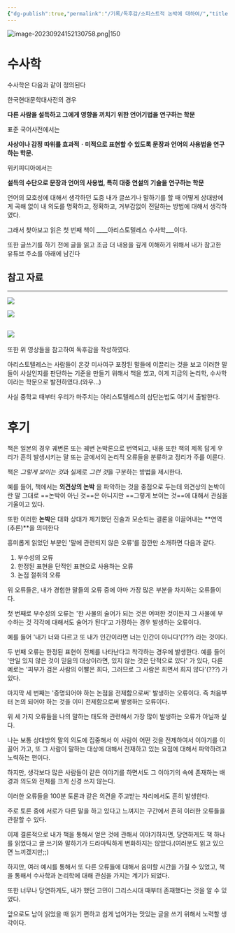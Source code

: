 ```yaml
---
{"dg-publish":true,"permalink":"/기록/독후감/소피스트적 논박에 대하여/","title":"소피스트적 논박에 대하여","tags":["📚Book","수사학"]}
---
```


![image-20230924152130758.png|150](/img/user/%EA%B8%B0%EB%A1%9D/assets/%EC%86%8C%ED%94%BC%EC%8A%A4%ED%8A%B8%EC%A0%81%20%EB%85%BC%EB%B0%95%EC%97%90%20%EB%8C%80%ED%95%98%EC%97%AC/image-20230924152130758.png)


# 수사학 
수사학은 다음과 같이 정의된다

한국현대문학대사전의 경우 

**다른 사람을 설득하고 그에게 영향을 끼치기 위한 언어기법을 연구하는 학문**

표준 국어사전에서는

**사상이나 감정 따위를 효과적ㆍ미적으로 표현할 수 있도록 문장과 언어의 사용법을 연구하는 학문.**

위키피디아에서는 

**설득의 수단으로 문장과 언어의 사용법, 특히 대중 연설의 기술을 연구하는 학문**

언어의 모호성에 대해서 생각하던 도중 내가 글쓰기나 말하기를 할 때 어떻게 상대방에게 곡해 없이 내 의도를 명확하고, 정확하고, 거부감없이 전달하는 방법에 대해서 생각하였다.

그래서 찾아보고 읽은 첫 번째 책이 ____아리스토텔레스 수사학___이다.

또한 글쓰기를 하기 전에 글을 읽고 조금 더 내용을 깊게 이해하기 위해서 내가 참고한 유튜브 주소를 아래에 남긴다
## 참고 자료
-------------------
![](https://www.youtube.com/watch?v=RQsXhObTe4Y)

![](https://www.youtube.com/watch?v=z55FVvCZyCQ)

![](https://www.youtube.com/watch?v=AOqgxudMEts)
------------

또한 위 영상들을 참고하여 독후감을 작성하였다.

아리스토텔레스는 사람들이 온갖 미사여구 포장된 말들에 이끌리는 것을 보고 이러한 말들이 사실인지를 판단하는 기준을 만들기 위해서 책을 썼고, 이게 지금의 논리학, 수사학이라는 학문으로 발전하였다.(와우...)

사실 중학교 때부터 우리가 마주치는 아리스토텔레스의 삼단논법도 여기서 출발한다.

# 후기
책은 일본의 경우 궤변론 또는 궤변 논박론으로 번역되고, 내용 또한 책의 제목 답게 우리가 흔히 발생시키는 말 또는 글에서의 논리적 오류들을 분류하고 정리가 주를 이룬다.

책은 *그렇게 보이는 것*과 실제로 *그런 것*을 구분하는 방법을 제시한다.

예를 들어, 책에서는 **외견상의 논박** 을 파악하는 것을 중점으로 두는데 외견상의 논박이란 말 그대로 ==논박이 아닌 것==은 아니지만 ==그렇게 보이는 것==에 대해서 관심을 기울이고 있다. 

또한 이러한 **논박**은 대화 상대가 제기했던 진술과 모순되는 결론을 이끌어내는 **연역(추론)**을 의미한다


흥미롭게 읽었던 부분인 '말에 관련되지 않은 오류'를 잠깐만 소개하면 다음과 같다.

1. 부수성의 오류
2. 한정된 표현을 단적인 표현으로 사용하는 오류
3. 논점 절취의 오류

위 오류들은, 내가 경험한 말들의 오류 중에 아마 가장 많은 부분을 차지하는 오류들이다.

첫 번째로 부수성의 오류는 '한 사물의 술어가 되는 것은 어떠한 것이든지 그 사물에 부수하는 것 각각에 대해서도 술어가 된다'고 가정하는 경우 발생하는 오류이다.

예를 들어 '내가 너와 다르고 또 내가 인간이라면 너는 인간이 아니다'(???) 라는 것이다.

두 번째 오류는 한정된 표현이 전체를 나타난다고 착각하는 경우에 발생한다.
예를 들어 '만일 있지 않은 것이 믿음의 대상이라면, 있지 않는 것은 단적으로 있다' 가 있다, 다른 예로는 '피부가 검은 사람의 이빨은 희다, 그러므로 그 사람은 희면서 희지 않다'(???) 가 있다.  

마지막 세 번째는 '증명되어야 하는 논점을 전제함으로써' 발생하는 오류이다.
즉 처음부터 논의 되어야 하는 것을 이미 전제함으로써 발생하는 오류이다.

위 세 가지 오류들을 나의 말하는 태도와 관련해서 가장 많이 발생하는 오류가 아닐까 싶다.

나는 보통 상대방의 말의 의도에 집중해서 이 사람이 어떤 것을 전제하여서 이야기를 이끌어 가고, 또 그 사람이 말하는 대상에 대해서 전재하고 있는 요점에 대해서 파악하려고 노력하는 편이다.

하지만, 생각보다 많은 사람들이 같은 이야기를 하면서도 그 이야기의 속에 존재하는 배경과 의도와 전제를 크게 신경 쓰지 않는다.

이러한 오류들을 100분 토론과 같은 의견을 주고받는 자리에서도 흔히 발생한다.

주로 토론 중에 서로가 다른 말을 하고 있다고 느껴지는 구간에서 흔히 이러한 오류들을 관찰할 수 있다.

이제 결론적으로 내가 책을 통해서 얻은 것에 관해서 이야기하자면, 
당연하게도 책 하나를 읽었다고 글 쓰기와 말하기가 드라마틱하게 변화하지는 않았다.(여러분도 읽고 있으면 느끼겠지만;;)

하지만, 여러 예시를 통해서 또 다른 오류들에 대해서 음미할 시간을 가질 수 있었고, 책을 통해서 수사학과 논리학에 대해 관심을 가지는 계기가 되었다.

또한 너무나 당연하게도, 내가 했던 고민이 그리스시대 때부터 존재했다는 것을 알 수 있었다.

앞으로도 남이 읽었을 때 읽기 편하고 쉽게 넘어가는 맛있는 글을 쓰기 위해서 노력할 생각이다.